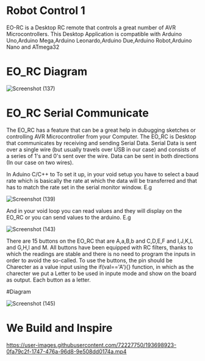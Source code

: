 # Robot Control 1
EO-RC is a Desktop RC remote that controls a great number of AVR Microcontrollers. This Desktop Application is compatible with Arduino Uno,Arduino Mega,Arduino Leonardo,Arduino Due,Arduino Robot,Arduino Nano and ATmega32

#                                                              EO_RC Diagram
![Screenshot (137)](https://user-images.githubusercontent.com/72227750/193684569-91009c61-b7a6-4eec-a12b-6bbc42e22785.png)


# EO_RC Serial Communicate
The EO_RC has a feature that can be a great help in dubugging sketches or controlling AVR Microcontroller from your Computer. The EO_RC is Desktop that communicates by receiving and sending Serial Data.
Serial Data is sent over a single wire (but usually travels over USB in our case) and consists of a series of 1's and 0's sent over the wire. Data can be sent in both directions (In our case on two wires).

In Aduino C/C++ to To set it up, in your void setup you have to select a baud rate which is basically the rate at which the data will be transferred and that has to match the rate set in the serial monitor window. E.g

![Screenshot (139)](https://user-images.githubusercontent.com/72227750/193691312-62e0324e-1350-489f-83d2-afb9b4f1bb39.png)

And in your void loop you can read values and they will display on the EO_RC or you can send values to the arduino. E.g

![Screenshot (143)](https://user-images.githubusercontent.com/72227750/193693958-fad500d4-6d36-432f-a81d-8c4db93e7859.png)


There are 15 buttons on the EO_RC that are A,a,B,b and C,D,E,F and I,J,K,L and G,H,I and M. All buttons have been equipped with RC filters, thanks to which the readings are stable and there is no need to program the inputs in order to avoid the so-called. 
To use the buttons, the pin should be Charecter as a value input using the if(val=='A'){} function, in which as the charecter we put a Letter  to be used in inpute mode and show on the board as output. Each button as a letter.

#Diagram 

![Screenshot (145)](https://user-images.githubusercontent.com/72227750/193697946-e9f1bc78-5fed-487e-936e-4ebd2d6e3637.png)

# We Build and Inspire


https://user-images.githubusercontent.com/72227750/193698923-0fa79c2f-1747-476a-96d8-9e508dd0174a.mp4


